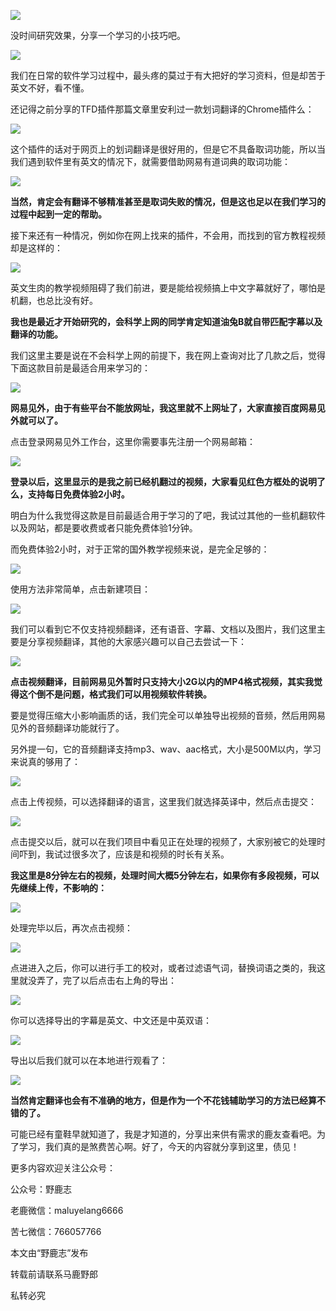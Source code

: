 ![](https://pic2.zhimg.com/v2-ecf89a21b1605f9ec832a840a726cec5_r.jpg)

没时间研究效果，分享一个学习的小技巧吧。

![](https://pic2.zhimg.com/v2-29972d51c8ff091e19931910625efd1d_r.jpg)

我们在日常的软件学习过程中，最头疼的莫过于有大把好的学习资料，但是却苦于英文不好，看不懂。  

还记得之前分享的TFD插件那篇文章里安利过一款划词翻译的Chrome插件么：

![](https://pic3.zhimg.com/v2-b327439567fcce43508d5fb38ad66932_r.jpg)

这个插件的话对于网页上的划词翻译是很好用的，但是它不具备取词功能，所以当我们遇到软件里有英文的情况下，就需要借助网易有道词典的取词功能：

![](https://pic3.zhimg.com/v2-d587df54e2b0a73e6e94dd8061da354a_r.jpg)

**当然，肯定会有翻译不够精准甚至是取词失败的情况，但是这也足以在我们学习的过程中起到一定的帮助。**

接下来还有一种情况，例如你在网上找来的插件，不会用，而找到的官方教程视频却是这样的：

![](https://pic1.zhimg.com/v2-a4a6efeb183e70ec19c1e79be5e56424_r.jpg)

英文生肉的教学视频阻碍了我们前进，要是能给视频搞上中文字幕就好了，哪怕是机翻，也总比没有好。

**我也是最近才开始研究的，会科学上网的同学肯定知道油兔B就自带匹配字幕以及翻译的功能。**

我们这里主要是说在不会科学上网的前提下，我在网上查询对比了几款之后，觉得下面这款目前是最适合用来学习的：

![](https://pic4.zhimg.com/v2-b120aa0262c979241d93925ed49dcb4f_r.jpg)

**网易见外，由于有些平台不能放网址，我这里就不上网址了，大家直接百度网易见外就可以了。**

点击登录网易见外工作台，这里你需要事先注册一个网易邮箱：

![](https://pic3.zhimg.com/v2-e947eeb22c1aafcd80ae0f4d8a1a87ea_r.jpg)

**登录以后，这里显示的是我之前已经机翻过的视频，大家看见红色方框处的说明了么，支持每日免费体验2小时。**

明白为什么我觉得这款是目前最适合用于学习的了吧，我试过其他的一些机翻软件以及网站，都是要收费或者只能免费体验1分钟。

而免费体验2小时，对于正常的国外教学视频来说，是完全足够的：

![](https://pic3.zhimg.com/v2-d5aa62328fe5b2ce1251171ffe3260c2_r.jpg)

使用方法非常简单，点击新建项目：

![](https://pic3.zhimg.com/v2-c765dc96839f57e04ad8bd696f168776_r.jpg)

我们可以看到它不仅支持视频翻译，还有语音、字幕、文档以及图片，我们这里主要是分享视频翻译，其他的大家感兴趣可以自己去尝试一下：

![](https://pic4.zhimg.com/v2-0f0b0ef1106cdc414a2adfff100e9eef_r.jpg)

**点击视频翻译，目前网易见外暂时只支持大小2G以内的MP4格式视频，其实我觉得这个倒不是问题，格式我们可以用视频软件转换。**

要是觉得压缩大小影响画质的话，我们完全可以单独导出视频的音频，然后用网易见外的音频翻译功能就行了。

另外提一句，它的音频翻译支持mp3、wav、aac格式，大小是500M以内，学习来说真的够用了：

![](https://pic2.zhimg.com/v2-a96c6651a7c078c19040802abb0d7e99_r.jpg)

点击上传视频，可以选择翻译的语言，这里我们就选择英译中，然后点击提交：

![](https://pic2.zhimg.com/v2-78d5a3d36b54ebbb77362b99f21e0771_r.jpg)

点击提交以后，就可以在我们项目中看见正在处理的视频了，大家别被它的处理时间吓到，我试过很多次了，应该是和视频的时长有关系。

**我这里是8分钟左右的视频，处理时间大概5分钟左右，如果你有多段视频，可以先继续上传，不影响的：**

![](https://pic2.zhimg.com/v2-3256a6ff59e1c507f520aee11dc28f95_r.jpg)

处理完毕以后，再次点击视频：

![](https://pic2.zhimg.com/v2-840b57edf1edd3b6279a6d967b6a09f5_r.jpg)

点进进入之后，你可以进行手工的校对，或者过滤语气词，替换词语之类的，我这里就没弄了，完了以后点击右上角的导出：

![](https://pic1.zhimg.com/v2-35cb57a2625c5d4e259e5de1c5e8249c_r.jpg)

你可以选择导出的字幕是英文、中文还是中英双语：

![](https://pic1.zhimg.com/v2-59e964630dcca6aa7e44087120f2cad8_r.jpg)

导出以后我们就可以在本地进行观看了：

![](https://pic3.zhimg.com/v2-c9b099259e61b40ef1d076f9eecc80f6_r.jpg)

**当然肯定翻译也会有不准确的地方，但是作为一个不花钱辅助学习的方法已经算不错的了。**

可能已经有童鞋早就知道了，我是才知道的，分享出来供有需求的鹿友查看吧。为了学习，我们真的是煞费苦心啊。好了，今天的内容就分享到这里，债见！

更多内容欢迎关注公众号：

公众号：野鹿志

老鹿微信：maluyelang6666

苦七微信：766057766

本文由“野鹿志”发布

转载前请联系马鹿野郎

私转必究